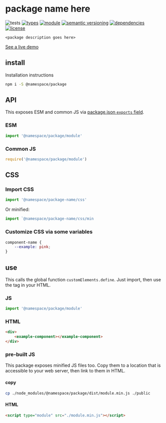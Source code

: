 # package name here
![tests](https://github.com/substrate-system/icons/actions/workflows/nodejs.yml/badge.svg)
[![types](https://img.shields.io/npm/types/@substrate-system/icons?style=flat-square)](README.md)
[![module](https://img.shields.io/badge/module-ESM%2FCJS-blue?style=flat-square)](README.md)
[![semantic versioning](https://img.shields.io/badge/semver-2.0.0-blue?logo=semver&style=flat-square)](https://semver.org/)
[![dependencies](https://img.shields.io/badge/dependencies-zero-brightgreen.svg?style=flat-square)](package.json)
[![license](https://img.shields.io/badge/license-MIT-brightgreen.svg?style=flat-square)](LICENSE)

`<package description goes here>`

[See a live demo](https://namespace.github.io/package-name/)

## install

Installation instructions

```sh
npm i -S @namespace/package
```

## API

This exposes ESM and common JS via [package.json `exports` field](https://nodejs.org/api/packages.html#exports).

### ESM
```js
import '@namespace/package/module'
```

### Common JS
```js
require('@namespace/package/module')
```

## CSS

### Import CSS

```js
import '@namespace/package-name/css'
```

Or minified:
```js
import `@namespace/package-name/css/min
```

### Customize CSS via some variables

```css
component-name {
    --example: pink;
}
```

## use
This calls the global function `customElements.define`. Just import, then use
the tag in your HTML.

### JS
```js
import '@namespace/package/module'
```

### HTML
```html
<div>
    <example-component></example-component>
</div>
```

### pre-built JS
This package exposes minified JS files too. Copy them to a location that is
accessible to your web server, then link to them in HTML.

#### copy
```sh
cp ./node_modules/@namespace/package/dist/module.min.js ./public
```

#### HTML
```html
<script type="module" src="./module.min.js"></script>
```
